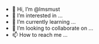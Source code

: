 - 👋 Hi, I’m @lmsmust
- 👀 I’m interested in ...
- 🌱 I’m currently learning ...
- 💞️ I’m looking to collaborate on ...
- 📫 How to reach me ...

<!---
lmsmust/lmsmust is a ✨ special ✨ repository because its `README.md` (this file) appears on your GitHub profile.
You can click the Preview link to take a look at your changes.
--->
